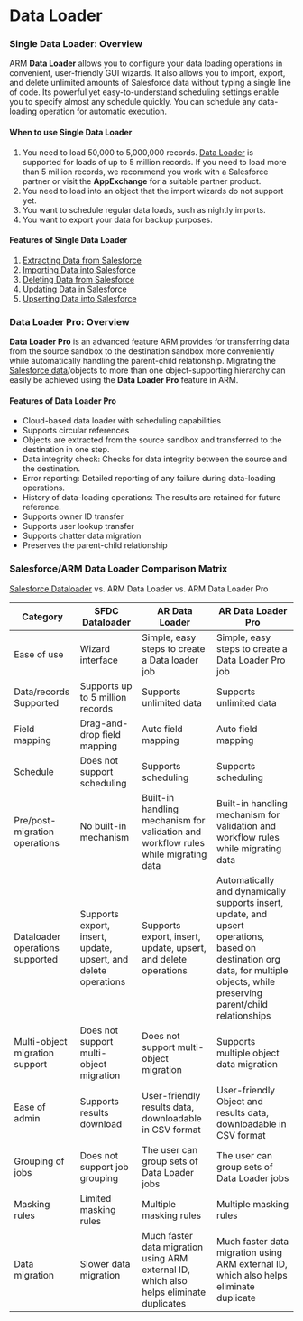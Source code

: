 # Data Loader

### Single Data Loader: Overview <a href="#single-dataloader-overview" id="single-dataloader-overview"></a>

ARM **Data Loader** allows you to configure your data loading operations in convenient, user-friendly GUI wizards. It also allows you to import, export, and delete unlimited amounts of Salesforce data without typing a single line of code. Its powerful yet easy-to-understand scheduling settings enable you to specify almost any schedule quickly. You can schedule any data-loading operation for automatic execution.

#### When to use Single Data Loader <a href="#when-to-use-single-dataloader" id="when-to-use-single-dataloader"></a>

1. You need to load 50,000 to 5,000,000 records. [Data Loader](https://www.autorabit.com/blog/10-benefits-of-salesforce-data-loader/) is supported for loads of up to 5 million records. If you need to load more than 5 million records, we recommend you work with a Salesforce partner or visit the **AppExchange** for a suitable partner product.
2. You need to load into an object that the import wizards do not support yet.
3. You want to schedule regular data loads, such as nightly imports.
4. You want to export your data for backup purposes.

#### Features of Single Data Loader <a href="#features-of-single-dataloader" id="features-of-single-dataloader"></a>

1. [Extracting Data from Salesforce](../../../arm/arm-features/dataloader/single-dataloader/extract-salesforce-data.md)
2. [Importing Data into Salesforce](../../../arm/arm-features/dataloader/single-dataloader/insert-salesforce-data.md)
3. [Deleting Data from Salesforce](../../../arm/arm-features/dataloader/single-dataloader/delete-salesforce-data.md)
4. [Updating Data in Salesforce](../../../arm/arm-features/dataloader/single-dataloader/update-salesforce-data.md)
5. [Upserting Data into Salesforce](../../../arm/arm-features/dataloader/single-dataloader/upsert-salesforce-data.md)

### Data Loader Pro: Overview <a href="#dataloader-pro-overview" id="dataloader-pro-overview"></a>

**Data Loader Pro** is an advanced feature ARM provides for transferring data from the source sandbox to the destination sandbox more conveniently while automatically handling the parent-child relationship. Migrating the [Salesforce data](../../../arm/arm-features/dataloader/single-dataloader/update-salesforce-data.md)/objects to more than one object-supporting hierarchy can easily be achieved using the **Data Loader Pro** feature in ARM.

#### Features of Data Loader Pro <a href="#features-of-dataloader-pro" id="features-of-dataloader-pro"></a>

* Cloud-based data loader with scheduling capabilities
* Supports circular references
* Objects are extracted from the source sandbox and transferred to the destination in one step.
* Data integrity check: Checks for data integrity between the source and the destination.
* Error reporting: Detailed reporting of any failure during data-loading operations.
* History of data-loading operations: The results are retained for future reference.
* Supports owner ID transfer
* Supports user lookup transfer
* Supports chatter data migration
* Preserves the parent-child relationship

### Salesforce/ARM Data Loader Comparison Matrix <a href="#salesforcearm-dataloader-comparison-matrix" id="salesforcearm-dataloader-comparison-matrix"></a>

[Salesforce Dataloader](https://www.autorabit.com/blog/addressing-the-salesforce-data-loader-log4j-issue-with-autorabit/) vs. ARM Data Loader vs. ARM Data Loader Pro

| **Category**                    | **SFDC Dataloader**                                            | **AR Data Loader**                                                                      | **AR Data Loader Pro**                                                                                                                                                         |
| ------------------------------- | -------------------------------------------------------------- | --------------------------------------------------------------------------------------- | ------------------------------------------------------------------------------------------------------------------------------------------------------------------------------ |
| Ease of use                     | Wizard interface                                               | Simple, easy steps to create a Data loader job                                          | Simple, easy steps to create a Data Loader Pro job                                                                                                                             |
| Data/records Supported          | Supports up to 5 million records                               | Supports unlimited data                                                                 | Supports unlimited data                                                                                                                                                        |
| Field mapping                   | Drag-and-drop field mapping                                    | Auto field mapping                                                                      | Auto field mapping                                                                                                                                                             |
| Schedule                        | Does not support scheduling                                    | Supports scheduling                                                                     | Supports scheduling                                                                                                                                                            |
| Pre/post-migration operations   | No built-in mechanism                                          | Built-in handling mechanism for validation and workflow rules while migrating data      | Built-in handling mechanism for validation and workflow rules while migrating data                                                                                             |
| Dataloader operations supported | Supports export, insert, update, upsert, and delete operations | Supports export, insert, update, upsert, and delete operations                          | Automatically and dynamically supports insert, update, and upsert operations, based on destination org data, for multiple objects, while preserving parent/child relationships |
| Multi-object migration support  | Does not support multi-object migration                        | Does not support multi-object migration                                                 | Supports multiple object data migration                                                                                                                                        |
| Ease of admin                   | Supports results download                                      | User-friendly results data, downloadable in CSV format                                  | User-friendly Object and results data, downloadable in CSV format                                                                                                              |
| Grouping of jobs                | Does not support job grouping                                  | The user can group sets of Data Loader jobs                                             | The user can group sets of Data Loader jobs                                                                                                                                    |
| Masking rules                   | Limited masking rules                                          | Multiple masking rules                                                                  | Multiple masking rules                                                                                                                                                         |
| Data migration                  | Slower data migration                                          | Much faster data migration using ARM external ID, which also helps eliminate duplicates | Much faster data migration using ARM external ID, which also helps eliminate duplicate                                                                                         |
